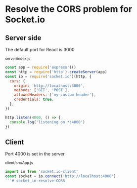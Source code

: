 # Resolve the CORS problem for Socket.io

## Server side

 The default port for React is 3000

 <small>server/index.js</small>

```javascript
const app = require('express')()
const http = require('http').createServer(app)
const io = require('socket.io')(http, {
  cors: {
    origin: 'http://localhost:3000',
    methods: ['GET', 'POST'],
    allowedHeaders: ['my-custom-header'],
    credentials: true,
  },
})

http.listen(4000, () => {
  console.log('listening on *:4000')
})
```

## Client 

Port 4000 is set in the server

 <small>client/src/App.js</small>

```javascript
import io from 'socket.io-client'
const socket = io.connect('http://localhost:4000')
```# socket_io-resolve-CORS
